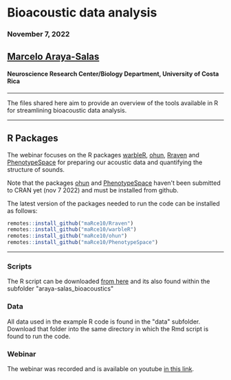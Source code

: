 # Bioacoustic data analysis

### November 7, 2022

## [Marcelo Araya-Salas](marceloarayasalas.weebly.com/)
#### Neuroscience Research Center/Biology Department, University of Costa Rica

---

The files shared here aim to provide an overview of the tools available in R for streamlining bioacoustic data analysis. 

---

## R Packages

The webinar focuses on the R packages [warbleR](https://marce10.github.io/warbleR/), [ohun](https://marce10.github.io/ohun/), [Rraven](https://marce10.github.io/Rraven/) and [PhenotypeSpace](https://marce10.github.io/PhenotypeSpace/) for preparing our acoustic data and quantifying the structure of sounds. 

Note that the packages [ohun](https://marce10.github.io/ohun/) and [PhenotypeSpace](https://marce10.github.io/PhenotypeSpace/) haven't been submitted to CRAN yet (nov 7 2022) and must be installed from github.

The latest version of the packages needed to run the code can be installed as follows:

``` r
remotes::install_github("maRce10/Rraven")
remotes::install_github("maRce10/warbleR")
remotes::install_github("maRce10/ohun")
remotes::install_github("maRce10/PhenotypeSpace")

```

---

### Scripts
  
The R script can be downloaded [from here](https://raw.githubusercontent.com/eco4cast/Statistical-Methods-Seminar-Series/main/araya-salas_bioacoustics/example_code_bioacoustics_Araya-Salas_2022.Rmd) and its also found within the subfolder "araya-salas_bioacoustics" 
  
### Data

All data used in the example R code is found in the "data" subfolder. Download that folder into the same directory in which the Rmd script is found to run the code. 

### Webinar

The webinar was recorded and is available on youtube [in this link](https://youtu.be/dYlkDCUTbAs).
